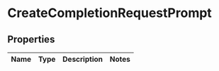 
# CreateCompletionRequestPrompt

## Properties
Name | Type | Description | Notes
------------ | ------------- | ------------- | -------------



